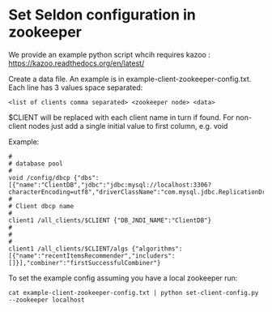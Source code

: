 
# Set Seldon configuration in zookeeper

We provide an example python script whcih requires kazoo : https://kazoo.readthedocs.org/en/latest/

Create a data file. An example is in example-client-zookeeper-config.txt. Each line has 3 values space separated:

`<list of clients comma separated> <zookeeper node> <data>`

$CLIENT will be replaced with each client name in turn if found. For non-client nodes just add a single initial value to first column, e.g. void

Example:

```
#
# database pool
#
void /config/dbcp {"dbs":[{"name":"ClientDB","jdbc":"jdbc:mysql://localhost:3306?characterEncoding=utf8","driverClassName":"com.mysql.jdbc.ReplicationDriver","user":"user1","password":"mypass"}]}
#
# Client dbcp name
#
client1 /all_clients/$CLIENT {"DB_JNDI_NAME":"ClientDB"}
#
#
#
client1 /all_clients/$CLIENT/algs {"algorithms":[{"name":"recentItemsRecommender","includers":[]}],"combiner":"firstSuccessfulCombiner"}
```

To set the example config assuming  you have a local zookeeper run:

```
cat example-client-zookeeper-config.txt | python set-client-config.py --zookeeper localhost 
```
